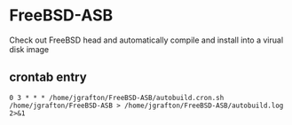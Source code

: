 # FreeBSD-ASB
Check out FreeBSD head and automatically compile and install into a virual disk image

## crontab entry
``` 0 3 * * * /home/jgrafton/FreeBSD-ASB/autobuild.cron.sh /home/jgrafton/FreeBSD-ASB > /home/jgrafton/FreeBSD-ASB/autobuild.log 2>&1 ```
